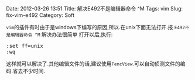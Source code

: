 Date: 2012-03-26 13:51
Title: 解决E492不是编辑器命令 ^M
Tags: vim
Slug: fix-vim-e492
Category: Soft

`vim`的插件有时由于是windows下编写的原因,所以.在unix下面无法打开.报 `E492不是编辑器命令 ^M` 解决办法很简单 打开以后,执行:

<pre>:set ff=unix
:wq
</pre>

这样就可以解决了.其他编辑文件的话,建议使用`FencView`.可以自动侦测文件的编码.省去不少时间.